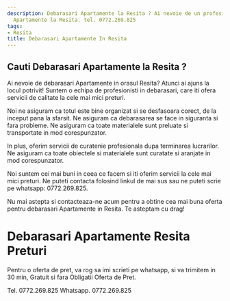 ```yaml
---
description: Debarasari Apartamente la Resita ? Ai nevoie de un profesionist in Debarasari
  Apartamente la Resita. tel. 0772.269.825
tags:
- Resita
title: Debarasari Apartamente In Resita
---
```



## Cauti Debarasari Apartamente la Resita ?

Ai nevoie de debarasari Apartamente in orasul Resita? Atunci ai ajuns la locul potrivit! Suntem o echipa de profesionisti in debarasari, care iti ofera servicii de calitate la cele mai mici preturi.

Noi ne asiguram ca totul este bine organizat si se desfasoara corect, de la inceput pana la sfarsit. Ne asiguram ca debarasarea se face in siguranta si fara probleme. Ne asiguram ca toate materialele sunt preluate si transportate in mod corespunzator.

In plus, oferim servicii de curatenie profesionala dupa terminarea lucrarilor. Ne asiguram ca toate obiectele si materialele sunt curatate si aranjate in mod corespunzator.

Noi suntem cei mai buni in ceea ce facem si iti oferim servicii la cele mai mici preturi. Ne puteti contacta folosind linkul de mai sus sau ne puteti scrie pe whatsapp: 0772.269.825.

Nu mai astepta si contacteaza-ne acum pentru a obtine cea mai buna oferta pentru debarasari Apartamente in Resita. Te asteptam cu drag!

# Debarasari Apartamente Resita Preturi
Pentru o oferta de pret, va rog sa imi scrieti pe whatsapp, si va trimitem in 30 min, Gratuit si fara Obligatii Oferta de Pret.

Tel. 0772.269.825
Whatsapp. 0772.269.825
